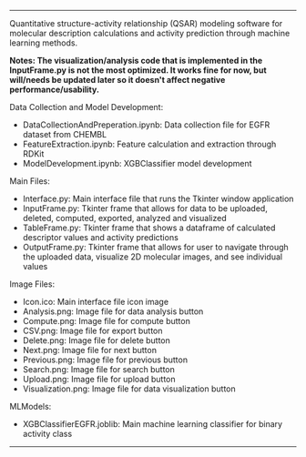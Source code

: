___
Quantitative structure-activity relationship (QSAR) modeling software for molecular description calculations and activity prediction through machine learning methods.

**Notes: The visualization/analysis code that is implemented in the InputFrame.py is not the most optimized. It works fine for now, but will/needs be updated later so it doesn't affect negative performance/usability.** 

Data Collection and Model Development:
- DataCollectionAndPreperation.ipynb: Data collection file for EGFR dataset from CHEMBL
- FeatureExtraction.ipynb: Feature calculation and extraction through RDKit
- ModelDevelopment.ipynb: XGBClassifier model development

Main Files:
- Interface.py: Main interface file that runs the Tkinter window application
- InputFrame.py: Tkinter frame that allows for data to be uploaded, deleted, computed, exported, analyzed and visualized
- TableFrame.py: Tkinter frame that shows a dataframe of calculated descriptor values and activity predictions
- OutputFrame.py: Tkinter frame that allows for user to navigate through the uploaded data, visualize 2D molecular images, and see individual values

Image Files:
- Icon.ico: Main interface file icon image
- Analysis.png: Image file for data analysis button
- Compute.png: Image file for compute button
- CSV.png: Image file for export button
- Delete.png: Image file for delete button
- Next.png: Image file for next button
- Previous.png: Image file for previous button
- Search.png: Image file for search button
- Upload.png: Image file for upload button
- Visualization.png: Image file for data visualization button

MLModels:
- XGBClassifierEGFR.joblib: Main machine learning classifier for binary activity class
___
